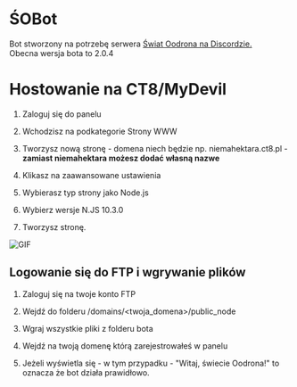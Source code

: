 # ŚOBot
Bot stworzony na potrzebę serwera [Świat Oodrona na Discordzie.](https://discord.gg/sRhcFe3)\
Obecna wersja bota to 2.0.4

# Hostowanie na CT8/MyDevil
1. Zaloguj się do panelu

2. Wchodzisz na podkategorie Strony WWW

3. Tworzysz nową stronę - domena niech będzie np. niemahektara.ct8.pl - **zamiast niemahektara możesz dodać własną nazwe**

4. Klikasz na zaawansowane ustawienia

5. Wybierasz typ strony jako Node.js

6. Wybierz wersje N.JS 10.3.0

7. Tworzysz stronę.

![GIF](https://i.imgur.com/fH0Osou.gif)
## Logowanie się do FTP i wgrywanie plików
1. Zaloguj się na twoje konto FTP

2. Wejdź do folderu /domains/<twoja_domena>/public_node

3. Wgraj wszystkie pliki z folderu bota

4. Wejdź na twoją domenę którą zarejestrowałeś w panelu

5. Jeżeli wyświetla się - w tym przypadku - "Witaj, świecie Oodrona!" to oznacza że bot działa prawidłowo.
